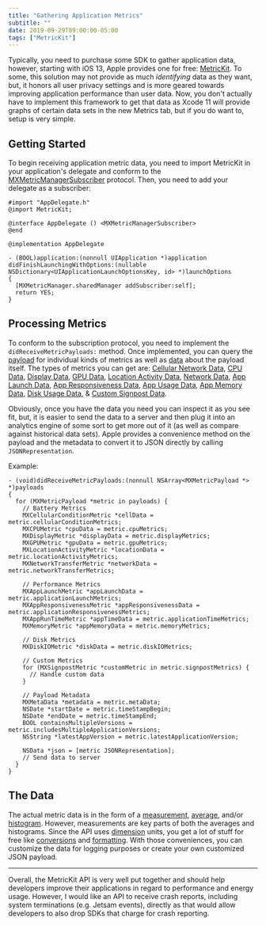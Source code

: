 ```yaml
---
title: "Gathering Application Metrics"
subtitle: ""
date: 2019-09-29T09:00:00-05:00
tags: ["MetricKit"]
---
```


Typically, you need to purchase some SDK to gather application data, however, starting with iOS 13, Apple provides one for free: [MetricKit](https://developer.apple.com/documentation/metrickit?language=objc). To some, this solution may not provide as much *identifying* data as they want, but, it honors all user privacy settings and is more geared towards improving application performance than user data. Now, you don't actually have to implement this framework to get that data as Xcode 11 will provide graphs of certain data sets in the new Metrics tab, but if you do want to, setup is very simple.

## Getting Started

To begin receiving application metric data, you need to import MetricKit in your application's delegate and conform to the [MXMetricManagerSubscriber](https://developer.apple.com/documentation/metrickit/mxmetricmanagersubscriber?language=objc) protocol. Then, you need to add your delegate as a subscriber:

```obj-c
#import "AppDelegate.h"
@import MetricKit;

@interface AppDelegate () <MXMetricManagerSubscriber>
@end

@implementation AppDelegate

- (BOOL)application:(nonnull UIApplication *)application didFinishLaunchingWithOptions:(nullable NSDictionary<UIApplicationLaunchOptionsKey, id> *)launchOptions
{
  [MXMetricManager.sharedManager addSubscriber:self];  
  return YES;
}
```

## Processing Metrics

To conform to the subscription protocol, you need to implement the `didReceiveMetricPayloads:` method. Once implemented, you can query the [payload](https://developer.apple.com/documentation/metrickit/mxmetricpayload?language=objc) for individual kinds of metrics as well as [data](https://developer.apple.com/documentation/metrickit/mxmetadata?language=objc) about the payload itself. The types of metrics you can get are: [Cellular Network Data](https://developer.apple.com/documentation/metrickit/mxcellularconditionmetric?language=objc), [CPU Data](https://developer.apple.com/documentation/metrickit/mxcpumetric?language=objc), [Display Data](https://developer.apple.com/documentation/metrickit/mxdisplaymetric?language=objc), [GPU Data](https://developer.apple.com/documentation/metrickit/mxgpumetric?language=objc), [Location Activity Data](https://developer.apple.com/documentation/metrickit/mxlocationactivitymetric?language=objc), [Network Data](https://developer.apple.com/documentation/metrickit/mxnetworktransfermetric?language=objc), [App Launch Data](https://developer.apple.com/documentation/metrickit/mxapplaunchmetric?language=objc), [App Responsiveness Data](https://developer.apple.com/documentation/metrickit/mxappresponsivenessmetric?language=objc), [App Usage Data](https://developer.apple.com/documentation/metrickit/mxappruntimemetric?language=objc), [App Memory Data](https://developer.apple.com/documentation/metrickit/mxmemorymetric?language=objc), [Disk Usage Data](https://developer.apple.com/documentation/metrickit/mxdiskiometric?language=objc), & [Custom Signpost Data](https://developer.apple.com/documentation/metrickit/mxsignpostmetric?language=objc). 

Obviously, once you have the data you need you can inspect it as you see fit, but, it is easier to send the data to a server and then plug it into an analytics engine of some sort to get more out of it (as well as compare against historical data sets). Apple provides a convenience method on the payload and the metadata to convert it to JSON directly by calling `JSONRepresentation`.

Example:
```obj-c
- (void)didReceiveMetricPayloads:(nonnull NSArray<MXMetricPayload *> *)payloads
{
  for (MXMetricPayload *metric in payloads) {
    // Battery Metrics
    MXCellularConditionMetric *cellData = metric.cellularConditionMetrics;
    MXCPUMetric *cpuData = metric.cpuMetrics;
    MXDisplayMetric *displayData = metric.displayMetrics;
    MXGPUMetric *gpuData = metric.gpuMetrics;
    MXLocationActivityMetric *locationData = metric.locationActivityMetrics;
    MXNetworkTransferMetric *networkData = metric.networkTransferMetrics;
        
    // Performance Metrics
    MXAppLaunchMetric *appLaunchData = metric.applicationLaunchMetrics;
    MXAppResponsivenessMetric *appResponsivenessData = metric.applicationResponsivenessMetrics;
    MXAppRunTimeMetric *appTimeData = metric.applicationTimeMetrics;
    MXMemoryMetric *appMemoryData = metric.memoryMetrics;
        
    // Disk Metrics
    MXDiskIOMetric *diskData = metric.diskIOMetrics;
        
    // Custom Metrics
    for (MXSignpostMetric *customMetric in metric.signpostMetrics) {
      // Handle custom data
    }
        
    // Payload Metadata
    MXMetaData *metadata = metric.metaData;
    NSDate *startDate = metric.timeStampBegin;
    NSDate *endDate = metric.timeStampEnd;
    BOOL containsMultipleVersions = metric.includesMultipleApplicationVersions;
    NSString *latestAppVersion = metric.latestApplicationVersion;
        
    NSData *json = [metric JSONRepresentation];
    // Send data to server
  }
}
```

## The Data

The actual metric data is in the form of a [measurement](https://developer.apple.com/documentation/foundation/nsmeasurement?language=objc), [average](https://developer.apple.com/documentation/metrickit/mxaverage?language=objc), and/or [histogram](https://developer.apple.com/documentation/metrickit/mxhistogram?language=objc). However, measurements are key parts of both the averages and histograms. Since the API uses [dimension](https://developer.apple.com/documentation/foundation/nsdimension?language=objc) units, you get a lot of stuff for free like [conversions](https://developer.apple.com/documentation/foundation/nsunitconverter?language=objc) and [formatting](https://developer.apple.com/documentation/foundation/nsmeasurementformatter?language=objc). With those conveniences, you can customize the data for logging purposes or create your own customized JSON payload.

---

Overall, the MetricKit API is very well put together and should help developers improve their applications in regard to performance and energy usage. However, I would like an API to receive crash reports, including system terminations (e.g. Jetsam events), directly as that would allow developers to also drop SDKs that charge for crash reporting.


